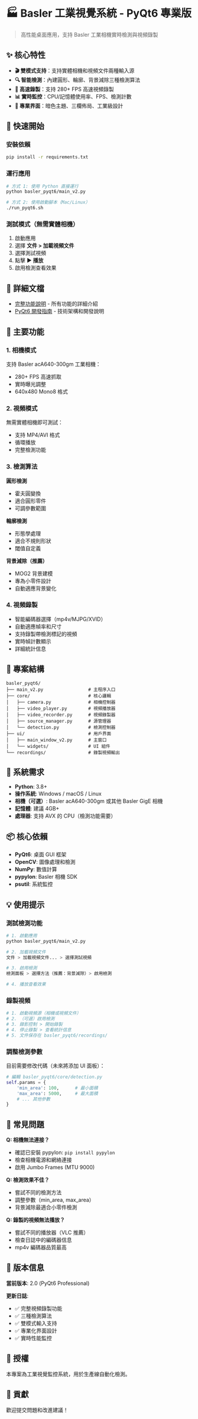 # 🏭 Basler 工業視覺系統 - PyQt6 專業版

> 高性能桌面應用，支持 Basler 工業相機實時檢測與視頻錄製

## ✨ 核心特性

- **🎬 雙模式支持**：支持實體相機和視頻文件兩種輸入源
- **🔍 智能檢測**：內建圓形、輪廓、背景減除三種檢測算法
- **🎥 高速錄製**：支持 280+ FPS 高速視頻錄製
- **📊 實時監控**：CPU/記憶體使用率、FPS、檢測計數
- **🎨 專業界面**：暗色主題、三欄佈局、工業級設計

## 🚀 快速開始

### 安裝依賴

```bash
pip install -r requirements.txt
```

### 運行應用

```bash
# 方式 1: 使用 Python 直接運行
python basler_pyqt6/main_v2.py

# 方式 2: 使用啟動腳本（Mac/Linux）
./run_pyqt6.sh
```

### 測試模式（無需實體相機）

1. 啟動應用
2. 選擇 **文件 > 加載視頻文件**
3. 選擇測試視頻
4. 點擊 **▶️ 播放**
5. 啟用檢測查看效果

## 📖 詳細文檔

- [完整功能說明](PYQT6_PROFESSIONAL.md) - 所有功能的詳細介紹
- [PyQt6 開發指南](README_PYQT6.md) - 技術架構和開發說明

## 🎯 主要功能

### 1. 相機模式

支持 Basler acA640-300gm 工業相機：
- 280+ FPS 高速抓取
- 實時曝光調整
- 640x480 Mono8 格式

### 2. 視頻模式

無需實體相機即可測試：
- 支持 MP4/AVI 格式
- 循環播放
- 完整檢測功能

### 3. 檢測算法

**圓形檢測**
- 霍夫圓變換
- 適合圓形零件
- 可調參數範圍

**輪廓檢測**
- 形態學處理
- 適合不規則形狀
- 閾值自定義

**背景減除（推薦）**
- MOG2 背景建模
- 專為小零件設計
- 自動適應背景變化

### 4. 視頻錄製

- 智能編碼器選擇（mp4v/MJPG/XVID）
- 自動適應幀率和尺寸
- 支持錄製帶檢測標記的視頻
- 實時幀計數顯示
- 詳細統計信息

## 📁 專案結構

```
basler_pyqt6/
├── main_v2.py                 # 主程序入口
├── core/                      # 核心邏輯
│   ├── camera.py              # 相機控制器
│   ├── video_player.py        # 視頻播放器
│   ├── video_recorder.py      # 視頻錄製器
│   ├── source_manager.py      # 源管理器
│   └── detection.py           # 檢測控制器
├── ui/                        # 用戶界面
│   ├── main_window_v2.py      # 主窗口
│   └── widgets/               # UI 組件
└── recordings/                # 錄製視頻輸出
```

## 🔧 系統需求

- **Python**: 3.8+
- **操作系統**: Windows / macOS / Linux
- **相機（可選）**: Basler acA640-300gm 或其他 Basler GigE 相機
- **記憶體**: 建議 4GB+
- **處理器**: 支持 AVX 的 CPU（檢測功能需要）

## 📦 核心依賴

- **PyQt6**: 桌面 GUI 框架
- **OpenCV**: 圖像處理和檢測
- **NumPy**: 數值計算
- **pypylon**: Basler 相機 SDK
- **psutil**: 系統監控

## 💡 使用提示

### 測試檢測功能

```bash
# 1. 啟動應用
python basler_pyqt6/main_v2.py

# 2. 加載視頻文件
文件 > 加載視頻文件... > 選擇測試視頻

# 3. 啟用檢測
檢測面板 > 選擇方法（推薦：背景減除）> 啟用檢測

# 4. 播放查看效果
```

### 錄製視頻

```bash
# 1. 啟動視頻源（相機或視頻文件）
# 2. （可選）啟用檢測
# 3. 錄影控制 > 開始錄製
# 4. 停止錄製 > 查看統計信息
# 5. 文件保存在 basler_pyqt6/recordings/
```

### 調整檢測參數

目前需要修改代碼（未來將添加 UI 面板）：

```python
# 編輯 basler_pyqt6/core/detection.py
self.params = {
    'min_area': 100,      # 最小面積
    'max_area': 5000,     # 最大面積
    # ... 其他參數
}
```

## 🐛 常見問題

**Q: 相機無法連接？**
- 確認已安裝 pypylon: `pip install pypylon`
- 檢查相機電源和網絡連接
- 啟用 Jumbo Frames (MTU 9000)

**Q: 檢測效果不佳？**
- 嘗試不同的檢測方法
- 調整參數（min_area, max_area）
- 背景減除最適合小零件檢測

**Q: 錄製的視頻無法播放？**
- 嘗試不同的播放器（VLC 推薦）
- 檢查日誌中的編碼器信息
- mp4v 編碼器品質最高

## 📝 版本信息

**當前版本**: 2.0 (PyQt6 Professional)

**更新日誌**:
- ✅ 完整視頻錄製功能
- ✅ 三種檢測算法
- ✅ 雙模式輸入支持
- ✅ 專業化界面設計
- ✅ 實時性能監控

## 📄 授權

本專案為工業視覺監控系統，用於生產線自動化檢測。

## 🤝 貢獻

歡迎提交問題和改進建議！
